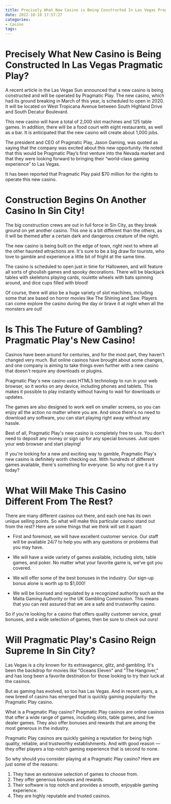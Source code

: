 ```yaml
---
title: Precisely What New Casino is Being Constructed In Las Vegas Pragmatic Play
date: 2022-10-10 17:57:27
categories:
- Casino
tags:
---
```



#  Precisely What New Casino is Being Constructed In Las Vegas Pragmatic Play?

A recent article in the Las Vegas Sun announced that a new casino is being constructed and will be operated by Pragmatic Play.  The new casino, which had its ground breaking in March of this year, is scheduled to open in 2020. It will be located on West Tropicana Avenue between South Highland Drive and South Decatur Boulevard.

This new casino will have a total of 2,000 slot machines and 125 table games. In addition, there will be a food court with eight restaurants, as well as a bar. It is anticipated that the new casino will create about 1,000 jobs.

The president and CEO of Pragmatic Play, Jason Gaming, was quoted as saying that the company was excited about this new opportunity. He noted that this would be Pragmatic Play’s first venture into the Nevada market and that they were looking forward to bringing their “world-class gaming experience” to Las Vegas.

It has been reported that Pragmatic Play paid $70 million for the rights to operate this new casino.

#  Construction Begins On Another Casino In Sin City! 

The big construction crews are out in full force in Sin City, as they break ground on yet another casino. This one is a bit different than the others, as it will be themed after a certain dark and dangerous creature of the night.

The new casino is being built on the edge of town, right next to where all the other haunted attractions are. It's sure to be a big draw for tourists, who love to gamble and experience a little bit of fright at the same time.

The casino is scheduled to open just in time for Halloween, and will feature all sorts of ghoulish games and spooky decorations. There will be blackjack tables with skeletons playing cards, roulette wheels with bats spinning around, and dice cups filled with blood!

Of course, there will also be a huge variety of slot machines, including some that are based on horror movies like The Shining and Saw. Players can come explore the casino during the day or brave it at night when all the monsters are out!

#  Is This The Future of Gambling? Pragmatic Play's New Casino! 

Casinos have been around for centuries, and for the most part, they haven't changed very much. But online casinos have brought about some changes, and one company is aiming to take things even further with a new casino that doesn't require any downloads or plugins.

Pragmatic Play's new casino uses HTML5 technology to run in your web browser, so it works on any device, including phones and tablets. This makes it possible to play instantly without having to wait for downloads or updates.

The games are also designed to work well on smaller screens, so you can enjoy all the action no matter where you are. And since there's no need to download any software, you can start playing right away without any hassle.

Best of all, Pragmatic Play's new casino is completely free to use. You don't need to deposit any money or sign up for any special bonuses. Just open your web browser and start playing!

If you're looking for a new and exciting way to gamble, Pragmatic Play's new casino is definitely worth checking out. With hundreds of different games available, there's something for everyone. So why not give it a try today?

#  What Will Make This Casino Different From The Rest?

There are many different casinos out there, and each one has its own unique selling points. So what will make this particular casino stand out from the rest? Here are some things that we think will set it apart:

- First and foremost, we will have excellent customer service. Our staff will be available 24/7 to help you with any questions or problems that you may have.

- We will have a wide variety of games available, including slots, table games, and poker. No matter what your favorite game is, we’ve got you covered.

- We will offer some of the best bonuses in the industry. Our sign-up bonus alone is worth up to $1,000!

- We will be licensed and regulated by a recognized authority such as the Malta Gaming Authority or the UK Gambling Commission. This means that you can rest assured that we are a safe and trustworthy casino.

So if you’re looking for a casino that offers quality customer service, great bonuses, and a wide selection of games, then be sure to check out ours!

#  Will Pragmatic Play's Casino Reign Supreme In Sin City?

Las Vegas is a city known for its extravagance, glitz, and gambling. It's been the backdrop for movies like "Oceans Eleven" and "The Hangover," and has long been a favorite destination for those looking to try their luck at the casinos.

But as gaming has evolved, so too has Las Vegas. And in recent years, a new breed of casino has emerged that is quickly gaining popularity: the Pragmatic Play casino.

What is a Pragmatic Play casino? Pragmatic Play casinos are online casinos that offer a wide range of games, including slots, table games, and live dealer games. They also offer bonuses and rewards that are among the most generous in the industry.

Pragmatic Play casinos are quickly gaining a reputation for being high quality, reliable, and trustworthy establishments. And with good reason — they offer players a top-notch gaming experience that is second to none.

So why should you consider playing at a Pragmatic Play casino? Here are just some of the reasons:

1) They have an extensive selection of games to choose from.
2) They offer generous bonuses and rewards.
3) Their software is top notch and provides a smooth, enjoyable gaming experience.
4) They are highly reputable and trusted casinos.